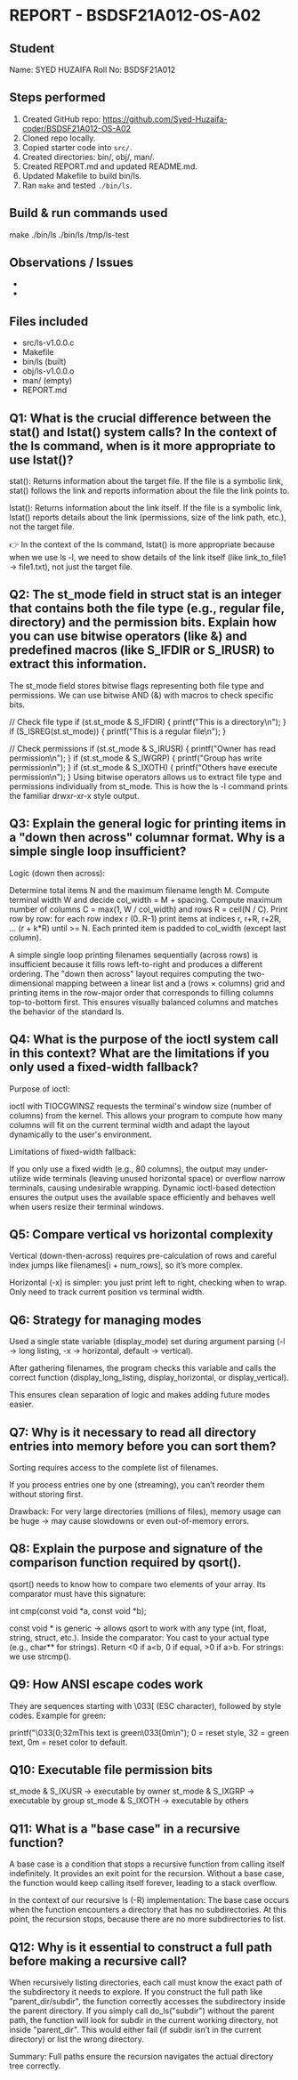 # REPORT - BSDSF21A012-OS-A02

## Student
Name: SYED HUZAIFA
Roll No: BSDSF21A012

## Steps performed
1. Created GitHub repo: https://github.com/Syed-Huzaifa-coder/BSDSF21A012-OS-A02
2. Cloned repo locally.
3. Copied starter code into `src/`.
4. Created directories: bin/, obj/, man/.
5. Created REPORT.md and updated README.md.
6. Updated Makefile to build bin/ls.
7. Ran `make` and tested `./bin/ls`.

## Build & run commands used
make
./bin/ls
./bin/ls /tmp/ls-test

## Observations / Issues
- <Any compile error you fixed>
- <Platform notes>

## Files included
- src/ls-v1.0.0.c
- Makefile
- bin/ls (built)
- obj/ls-v1.0.0.o
- man/  (empty)
- REPORT.md

## Q1: What is the crucial difference between the stat() and lstat() system calls? In the context of the ls command, when is it more appropriate to use lstat()?

stat(): Returns information about the target file. If the file is a symbolic link, stat() follows the link and reports information about the file the link points to.

lstat(): Returns information about the link itself. If the file is a symbolic link, lstat() reports details about the link (permissions, size of the link path, etc.), not the target file.

👉 In the context of the ls command, lstat() is more appropriate because when we use ls -l, we need to show details of the link itself (like link_to_file1 -> file1.txt), not just the target file.

## Q2: The st_mode field in struct stat is an integer that contains both the file type (e.g., regular file, directory) and the permission bits. Explain how you can use bitwise operators (like &) and predefined macros (like S_IFDIR or S_IRUSR) to extract this information.

The st_mode field stores bitwise flags representing both file type and permissions.
We can use bitwise AND (&) with macros to check specific bits.

// Check file type
if (st.st_mode & S_IFDIR) {
    printf("This is a directory\n");
}
if (S_ISREG(st.st_mode)) {
    printf("This is a regular file\n");
}

// Check permissions
if (st.st_mode & S_IRUSR) {
    printf("Owner has read permission\n");
}
if (st.st_mode & S_IWGRP) {
    printf("Group has write permission\n");
}
if (st.st_mode & S_IXOTH) {
    printf("Others have execute permission\n");
}
Using bitwise operators allows us to extract file type and permissions individually from st_mode. This is how the ls -l command prints the familiar drwxr-xr-x style output.

## Q3: Explain the general logic for printing items in a "down then across" columnar format. Why is a simple single loop insufficient?

Logic (down then across):

Determine total items N and the maximum filename length M.
Compute terminal width W and decide col_width = M + spacing.
Compute maximum number of columns C = max(1, W / col_width) and rows R = ceil(N / C).
Print row by row: for each row index r (0..R-1) print items at indices r, r+R, r+2R, … (r + k*R) until >= N. Each printed item is padded to col_width (except last column).

A simple single loop printing filenames sequentially (across rows) is insufficient because it fills rows left-to-right and produces a different ordering. The "down then across" layout requires computing the two-dimensional mapping between a linear list and a (rows × columns) grid and printing items in the row-major order that corresponds to filling columns top-to-bottom first. This ensures visually balanced columns and matches the behavior of the standard ls.

## Q4: What is the purpose of the ioctl system call in this context? What are the limitations if you only used a fixed-width fallback?

Purpose of ioctl:

ioctl with TIOCGWINSZ requests the terminal's window size (number of columns) from the kernel. This allows your program to compute how many columns will fit on the current terminal width and adapt the layout dynamically to the user's environment.

Limitations of fixed-width fallback:

If you only use a fixed width (e.g., 80 columns), the output may under-utilize wide terminals (leaving unused horizontal space) or overflow narrow terminals, causing undesirable wrapping. Dynamic ioctl-based detection ensures the output uses the available space efficiently and behaves well when users resize their terminal windows.

## Q5: Compare vertical vs horizontal complexity

Vertical (down-then-across) requires pre-calculation of rows and careful index jumps like filenames[i + num_rows], so it’s more complex.

Horizontal (-x) is simpler: you just print left to right, checking when to wrap. Only need to track current position vs terminal width.

## Q6: Strategy for managing modes

Used a single state variable (display_mode) set during argument parsing (-l → long listing, -x → horizontal, default → vertical).

After gathering filenames, the program checks this variable and calls the correct function (display_long_listing, display_horizontal, or display_vertical).

This ensures clean separation of logic and makes adding future modes easier.

## Q7: Why is it necessary to read all directory entries into memory before you can sort them?

Sorting requires access to the complete list of filenames.

If you process entries one by one (streaming), you can’t reorder them without storing first.

Drawback: For very large directories (millions of files), memory usage can be huge → may cause slowdowns or even out-of-memory errors.

## Q8: Explain the purpose and signature of the comparison function required by qsort().

qsort() needs to know how to compare two elements of your array.
Its comparator must have this signature:

int cmp(const void *a, const void *b);

const void * is generic → allows qsort to work with any type (int, float, string, struct, etc.).
Inside the comparator:
You cast to your actual type (e.g., char** for strings).
Return <0 if a<b, 0 if equal, >0 if a>b.
For strings: we use strcmp().

## Q9: How ANSI escape codes work

They are sequences starting with \033[ (ESC character), followed by style codes.
Example for green:

printf("\033[0;32mThis text is green\033[0m\n");
0 = reset style, 32 = green text, 0m = reset color to default.

## Q10: Executable file permission bits

st_mode & S_IXUSR → executable by owner
st_mode & S_IXGRP → executable by group
st_mode & S_IXOTH → executable by others

## Q11: What is a "base case" in a recursive function?

A base case is a condition that stops a recursive function from calling itself indefinitely. It provides an exit point for the recursion. Without a base case, the function would keep calling itself forever, leading to a stack overflow.

In the context of our recursive ls (-R) implementation:
The base case occurs when the function encounters a directory that has no subdirectories.
At this point, the recursion stops, because there are no more subdirectories to list.

## Q12: Why is it essential to construct a full path before making a recursive call?

When recursively listing directories, each call must know the exact path of the subdirectory it needs to explore.
If you construct the full path like "parent_dir/subdir", the function correctly accesses the subdirectory inside the parent directory.
If you simply call do_ls("subdir") without the parent path, the function will look for subdir in the current working directory, not inside "parent_dir".
This would either fail (if subdir isn’t in the current directory) or list the wrong directory.

Summary: Full paths ensure the recursion navigates the actual directory tree correctly.








